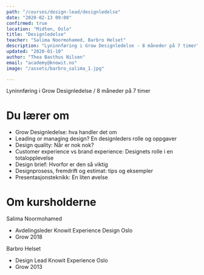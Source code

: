 ```yaml
---
path: "/courses/design-lead/designledelse"
date: "2020-02-13 09:00"
confirmed: true
location: "Midten, Oslo"
title: "Designledelse"
teacher: "Salima Noormohamed, Barbro Helset"
description: "Lyninnføring i Grow Designledelse - 8 måneder på 7 timer"
updated: "2020-01-10"
author: "Thea Basthus Nilsen"
email: "academy@knowit.no"
image: "/assets/barbro_salima_1.jpg"

---
```

Lyninnføring i Grow Designledelse /
8 måneder på 7 timer
 
# Du lærer om

- Grow Designledelse: hva handler det om
- Leading or managing design? En designleders rolle og oppgaver
- Design quality: Når er nok nok?
- Customer experience vs brand experience: Designets rolle i en totalopplevelse
- Design brief: Hvorfor er den så viktig
- Designprosess, fremdrift og estimat: tips og eksempler
- Presentasjonsteknikk: En liten øvelse

# Om kursholderne

Salima Noormohamed
- Avdelingsleder Knowit Experience Design Oslo
- Grow 2018
 
Barbro Helset
- Design Lead Knowit Experience Oslo
- Grow 2013

